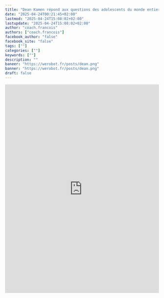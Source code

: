 ```yaml
---
title: "Dean Kamen répond aux questions des adolescents du monde entier | FIRST Global"
date: "2025-04-24T00:21:45+02:00"
lastmod: "2025-04-24T15:08:02+02:00"
lastupdate: "2025-04-24T15:08:02+02:00"
author: "coach.francois"
authors: ["coach.francois"]
facebook_author: "false"
facebook_site: "false"
tags: [""]
categories: [""]
keywords: [""]
description: ""
baneer: "https://werobot.fr/posts/dean.png"
banner: "https://werobot.fr/posts/dean.png"
draft: false
---
```

<iframe width="100%" height="683" src="https://www.youtube.com/embed/W20iGPFUNRg&t=9m29s" title="Dean Kamen Answers Questions from Teenagers Around the World | FIRST Global" frameborder="0" allow="accelerometer; autoplay; clipboard-write; encrypted-media; gyroscope; picture-in-picture; web-share" referrerpolicy="strict-origin-when-cross-origin" allowfullscreen></iframe>





